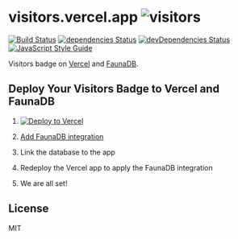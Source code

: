 # visitors.vercel.app ![visitors](https://visitors.vercel.app/mopig/pageview.vercel.app)

[![Build Status](https://travis-ci.com/mopig/pageview.vercel.app.svg)](https://travis-ci.com/mopig/pageview.vercel.app)
[![dependencies Status](https://david-dm.org/mopig/pageview.vercel.app/status.svg)](https://david-dm.org/mopig/pageview.vercel.app)
[![devDependencies Status](https://david-dm.org/mopig/pageview.vercel.app/dev-status.svg)](https://david-dm.org/mopig/pageview.vercel.app?type=dev)
[![JavaScript Style Guide](https://img.shields.io/badge/code%20style-standard-brightgreen.svg)](http://standardjs.com/)

Visitors badge on [Vercel](https://vercel.com/) and [FaunaDB](https://fauna.com/).

## Deploy Your Visitors Badge to Vercel and FaunaDB

1. [![Deploy to Vercel](https://vercel.com/button)](https://vercel.com/import/project?template=https://github.com/mopig/pageview.vercel.app)

2. [Add FaunaDB integration](https://vercel.com/integrations/faunadb/add)

3. Link the database to the app

4. Redeploy the Vercel app to apply the FaunaDB integration

5. We are all set!

## License

MIT
